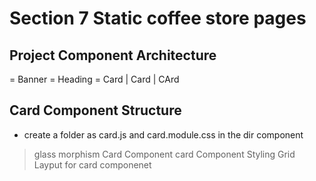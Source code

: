 # Section 7 Static coffee store pages 
## Project Component Architecture

= Banner 
= Heading 
= Card | Card | CArd 

## **Card Component Structure**
- create a folder as card.js and card.module.css in the dir component

> glass morphism 
> Card Component 
> card Component Styling 
> Grid Layput for card componenet 

